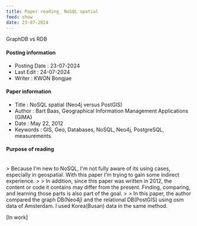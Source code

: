 ```yaml
---
title: Paper reading_ NoSQL spatial
feed: show
date: 23-07-2024
---
```

GraphDB vs RDB

#### Posting information

- Posting Date : 23-07-2024  
- Last Edit : 24-07-2024  
- Writer : KWON Bongjae

#### Paper information

- Title : NoSQL spatial (Neo4j versus PostGIS) <br>
- Author : Bart Baas, Geographical Information Management Applications (GIMA) <br>
- Date : May 22, 2012 <br> 
- Keywords : GIS, Geo, Databases, NoSQL, Neo4j, PostgreSQL, measurements.

#### Purpose of reading
<br>
> Because I'm new to NoSQL, I'm not fully aware of its using cases, especially in geospatial. With this paper I'm trying to gain some indirect experience.
> 
> In addition, since this paper was written in 2012, the content or code it contains may differ from the present. Finding, comparing, and learning those parts is also part of the goal.
> 
> In this paper, the author compared the graph DB(Neo4j) and the relational DB(PostGIS) using osm data of  Amsterdam. I used Korea(Busan) data in the same method.

[In work]